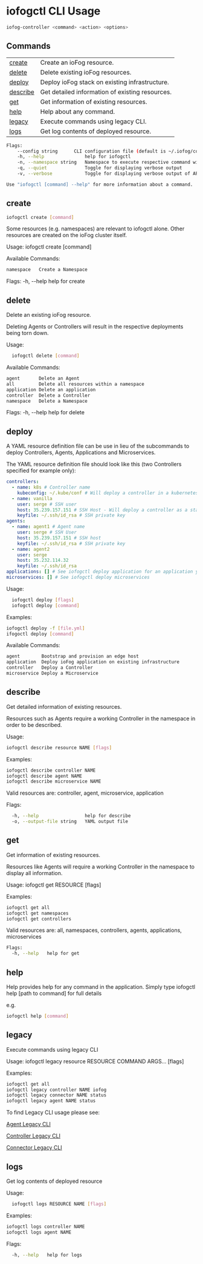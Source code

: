 # iofogctl CLI Usage

```sh
iofog-controller <command> <action> <options>
```

## Commands

|                       |                                                 |
| --------------------- | ----------------------------------------------- |
| [create](#create)     | Create an ioFog resource.                       |
| [delete](#delete)     | Delete existing ioFog resources.                |
| [deploy](#deploy)     | Deploy ioFog stack on existing infrastructure.  |
| [describe](#describe) | Get detailed information of existing resources. |
| [get](#get)           | Get information of existing resources.          |
| [help](#help)         | Help about any command.                         |
| [legacy](#legacy)     | Execute commands using legacy CLI.              |
| [logs](#logs)         | Get log contents of deployed resource.          |

```bash
Flags:
    --config string      CLI configuration file (default is ~/.iofog/config.yaml)
    -h, --help               help for iofogctl
    -n, --namespace string   Namespace to execute respective command within (default "default")
    -q, --quiet              Toggle for displaying verbose output
    -v, --verbose            Toggle for displaying verbose output of API client

Use "iofogctl [command] --help" for more information about a command.
```

## create

```bash
iofogctl create [command]
```

Some resources (e.g. namespaces) are relevant to iofogctl alone. Other resources are created on the ioFog cluster itself.

Usage:
iofogctl create [command]

Available Commands:

```bash
namespace   Create a Namespace
```

Flags:
-h, --help help for create

## delete

Delete an existing ioFog resource.

Deleting Agents or Controllers will result in the respective deployments being torn down.

Usage:

```bash
  iofogctl delete [command]
```

Available Commands:

```bash
agent       Delete an Agent
all         Delete all resources within a namespace
application Delete an application
controller  Delete a Controller
namespace   Delete a Namespace
```

Flags:
-h, --help help for delete

## deploy

A YAML resource definition file can be use in lieu of the subcommands to deploy Controllers, Agents, Applications and Microservices.

The YAML resource definition file should look like this (two Controllers specified for example only):

```yaml
controllers:
  - name: k8s # Controller name
    kubeconfig: ~/.kube/conf # Will deploy a controller in a kubernetes cluster
  - name: vanilla
    user: serge # SSH user
    host: 35.239.157.151 # SSH Host - Will deploy a controller as a standalone binary
    keyfile: ~/.ssh/id_rsa # SSH private key
agents:
  - name: agent1 # Agent name
    user: serge # SSH User
    host: 35.239.157.151 # SSH host
    keyfile: ~/.ssh/id_rsa # SSH private key
  - name: agent2
    user: serge
    host: 35.232.114.32
    keyfile: ~/.ssh/id_rsa
applications: [] # See iofogctl deploy application for an application yaml schema
microservices: [] # See iofogctl deploy microservices
```

Usage:

```bash
  iofogctl deploy [flags]
  iofogctl deploy [command]
```

Examples:

```bash
iofogctl deploy -f [file.yml]
ifogoctl deploy [command]
```

Available Commands:

```bash
agent        Bootstrap and provision an edge host
application  Deploy ioFog application on existing infrastructure
controller   Deploy a Controller
microservice Deploy a Microservice
```

## describe

Get detailed information of existing resources.

Resources such as Agents require a working Controller in the namespace in order to be described.

Usage:

```bash
iofogctl describe resource NAME [flags]
```

Examples:

```bash
iofogctl describe controller NAME
iofogctl describe agent NAME
iofogctl describe microservice NAME
```

Valid resources are: controller, agent, microservice, application

Flags:

```bash
  -h, --help                 help for describe
  -o, --output-file string   YAML output file
```

## get

Get information of existing resources.

Resources like Agents will require a working Controller in the namespace to display all information.

Usage:
iofogctl get RESOURCE [flags]

Examples:

```bash
iofogctl get all
iofogctl get namespaces
iofogctl get controllers
```

Valid resources are: all, namespaces, controllers, agents, applications, microservices

```bash
Flags:
  -h, --help   help for get
```

## help

Help provides help for any command in the application.
Simply type iofogctl help [path to command] for full details

e.g.

```bash
iofogctl help [command]
```

## legacy

Execute commands using legacy CLI

Usage:
iofogctl legacy resource RESOURCE COMMAND ARGS... [flags]

Examples:

```bash
iofogctl get all
iofogctl legacy controller NAME iofog
iofogctl legacy connector NAME status
iofogctl legacy agent NAME status
```

To find Legacy CLI usage please see:

[Agent Legacy CLI](https://iofog.org/docs/1.3.0/agents/cli-usage.md)

[Controller Legacy CLI](https://iofog.org/docs/1.3.0/controllers/cli-usage.md)

[Connector Legacy CLI](https://iofog.org/docs/1.3.0/connectors/cli-usage.md)

## logs

Get log contents of deployed resource

Usage:

```bash
  iofogctl logs RESOURCE NAME [flags]
```

Examples:

```bash
iofogctl logs controller NAME
iofogctl logs agent NAME
```

Flags:

```bash
  -h, --help   help for logs
```
